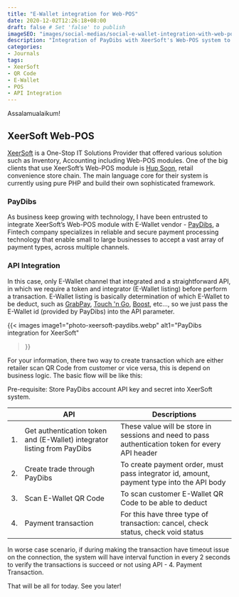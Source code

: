 ```yaml
---
title: "E-Wallet integration for Web-POS"
date: 2020-12-02T12:26:18+08:00
draft: false # Set 'false' to publish
imageSEO: "images/social-medias/social-e-wallet-integration-with-web-pos.png"
description: "Integration of PayDibs with XeerSoft's Web-POS system to allow customer to pay with E-Wallet"
categories:
- Journals
tags:
- XeerSoft
- QR Code
- E-Wallet
- POS
- API Integration
---
```


Assalamualaikum!

## XeerSoft Web-POS

[XeerSoft](https://xeersoft.com/) is a One-Stop IT Solutions Provider that offered various solution such as Inventory, Accounting including Web-POS modules. One of the big clients that use XeerSoft’s Web-POS module is [Hup Soon](https://www.hupsoonfood.com/), retail convenience store chain. The main language core for their system is currently using pure PHP and build their own sophisticated framework.

### PayDibs

As business keep growing with technology, I have been entrusted to integrate XeerSoft’s Web-POS module with E-Wallet vendor - [PayDibs](https://www.paydibs.com/), a Fintech company specializes in reliable and secure payment processing technology that enable small to large businesses to accept a vast array of payment types, across multiple channels.

### API Integration

In this case, only E-Wallet channel that integrated and a straightforward API, in which we require a token and integrator (E-Wallet listing) before perform a transaction. E-Wallet listing is basically determination of which E-Wallet to be deduct, such as [GrabPay](https://www.grab.com/my/pay/), [Touch 'n Go](https://www.touchngo.com.my/), [Boost](https://www.myboost.com.my/), etc..., so we just pass the E-Wallet id (provided by PayDibs) into the API parameter.

{{< images
image1="photo-xeersoft-paydibs.webp"
alt1="PayDibs integration for XeerSoft"
>}}

For your information, there two way to create transaction which are either retailer scan QR Code from customer or vice versa, this is depend on business logic. The basic flow will be like this:

Pre-requisite: Store PayDibs account API key and secret into XeerSoft system.

| | API | Descriptions | 
| --- | --- | --- |
| 1. | Get authentication token and (E-Wallet) integrator listing from PayDibs | These value will be store in sessions and need to pass authentication token for every API header |
| 2. | Create trade through PayDibs | To create payment order, must pass integrator id, amount, payment type into the API body |
| 3. | Scan E-Wallet QR Code | To scan customer E-Wallet QR Code to be able to deduct |
| 4. | Payment transaction | For this have three type of transaction: cancel, check status, check void status |

In worse case scenario, if during making the transaction have timeout issue on the connection, the system will have interval function in every 2 seconds to verify the transactions is succeed or not using API - 4. Payment Transaction.

That will be all for today. See you later!